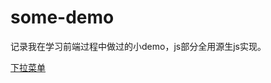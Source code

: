# some-demo
记录我在学习前端过程中做过的小demo，js部分全用源生js实现。

[下拉菜单](http://htmlpreview.github.io/?https://github.com/gnoLoaiX/some-demo/blob/master/01%20Drop-down%20menu.html)
